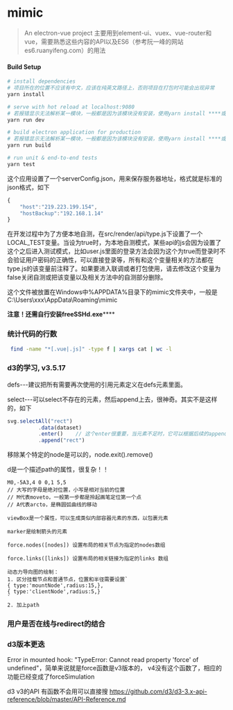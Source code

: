 # mimic

> An electron-vue project
> 主要用到element-ui、vuex、vue-router和vue，需要熟悉这些内容的API以及ES6（参考阮一峰的网站es6.ruanyifeng.com）的用法

#### Build Setup

```bash
# install dependencies
# 项目所在的位置不应该有中文，应该在纯英文路径上，否则项目在打包时可能会出现异常
yarn install

# serve with hot reload at localhost:9080
# 若报错显示无法解析某一模块，一般都是因为该模块没有安装，使用yarn install ****或npm install*****来安装它，安装完成后再次执行yarn install，才来执行yarn run dev
yarn run dev

# build electron application for production
# 若报错显示无法解析某一模块，一般都是因为该模块没有安装，使用yarn install ****或npm install*****来安装它，安装完成后再次执行yarn install，才来执行yarn run dev
yarn run build

# run unit & end-to-end tests
yarn test
```

这个应用设置了一个serverConfig.json，用来保存服务器地址，格式就是标准的json格式，如下
```js
{
	"host":"219.223.199.154",
	"hostBackup":"192.168.1.14"
}
```
在开发过程中为了方便本地自测，在src/render/api/type.js下设置了一个LOCAL_TEST变量。当设为true时，为本地自测模式，某些api的js会因为设置了这个之后进入测试模式，比如user.js里面的登录方法会因为这个为true而登录时不会验证用户密码的正确性，可以直接登录等，所有和这个变量相关的方法都在type.js的该变量前注释了。如果要进入联调或者打包使用，请去修改这个变量为false关闭自测或把该变量以及相关方法中的自测部分删除。

这个文件被放置在Windows中%APPDATA%目录下的mimic文件夹中，一般是C:\Users\xxx\AppData\Roaming\mimic

****注意！还需自行安装freeSSHd.exe********

### 统计代码的行数
```bash
 find -name "*[.vue|.js]" -type f | xargs cat | wc -l
```

### d3的学习, v3.5.17

defs---建议把所有需要再次使用的引用元素定义在defs元素里面。

select---可以select不存在的元素，然后append上去，很神奇。其实不是这样的，如下
```js
svg.selectAll("rect")    
          .data(dataset)    
          .enter()    // 这个enter很重要，当元素不足时，它可以根据后续的append自动添加元素
          .append("rect")  
```

移除某个特定的node是可以的，node.exit().remove()

d是一个描述path的属性，很复杂！！
```
M0,-5A3,4 0 0,1 5,5
// 大写的字母是绝对位置，小写是相对当前的位置
// M代表moveto，一般第一步都是拎起画笔定位第一个点
// A代表arcto，是椭圆弧曲线的移动

viewBox是一个属性，可以生成类似内部容器元素的东西，以包裹元素

marker是绘制箭头的元素

force.nodes([nodes]) 设置布局的相关节点为指定的nodes数组

force.links([links]) 设置布局的相关链接为指定的links 数组

动态力导向图的绘制：
1. 区分挂载节点和普通节点，位置和半径需要设置`
{ type:'mountNode',radius:15,},
{ type:'clientNode',radius:5,}
`
2. 加上path
```
### 用户是否在线与redirect的结合

### d3版本更迭

Error in mounted hook: "TypeError: Cannot read property 'force' of undefined"，简单来说就是force函数是v3版本的，
v4没有这个函数了，相应的功能已经变成了forceSimulation

d3 v3的API 有函数不会用可以直接搜 https://github.com/d3/d3-3.x-api-reference/blob/master/API-Reference.md
